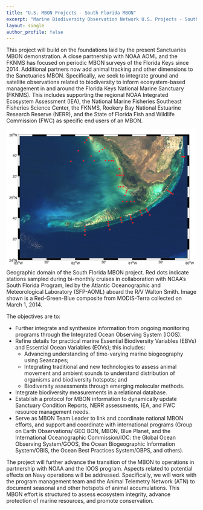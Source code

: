 ```yaml
---
title: "U.S. MBON Projects - South Florida MBON"
excerpt: "Marine Biodiversity Observation Network U.S. Projects - South Florida MBON"
layout: single
author_profile: false
---
```


This project will build on the foundations laid by the present Sanctuaries MBON demonstration.  A close partnership with NOAA AOML and the FKNMS has focused on periodic MBON surveys of the Florida Keys since 2014. Additional partners now add animal tracking and other dimensions to the Sanctuaries MBON. Specifically, we seek to integrate ground and satellite observations related to biodiversity to inform ecosystem-based management in and around the Florida Keys National Marine Sanctuary (FKNMS). This includes supporting the regional NOAA Integrated Ecosystem Assessment (IEA), the National Marine Fisheries Southeast Fisheries Science Center, the FKNMS, Rookery Bay National Estuarine Research Reserve (NERR), and the State of Florida Fish and Wildlife Commission (FWC) as specific end users of an MBON. 

<img src="/images/sfmbon_map.png" alt="South Florida MBON Map"><br>
<span class="small">Geographic domain of the South Florida MBON project. Red dots indicate stations sampled during bi-monthly cruises in collaboration with NOAA’s South Florida Program, led by the Atlantic Oceanographic and Meteorological Laboratory (SFP-AOML) aboard the R/V Walton Smith. Image shown is a Red-Green-Blue composite from MODIS-Terra collected on March 1, 2014.</span><br>

The objectives are to: 

*   Further integrate and synthesize information from ongoing monitoring programs through the Integrated Ocean Observing System (IOOS).
*   Refine details for practical marine Essential Biodiversity Variables (EBVs) and Essential Ocean Variables (EOVs); this includes:
    *   Advancing understanding of time-varying marine biogeography using Seascapes;
    *   Integrating traditional and new technologies to assess animal movement and ambient sounds to understand distribution of organisms and biodiversity hotspots; and
    *   Biodiversity assessments through emerging molecular methods.
*   Integrate biodiversity measurements in a relational database.
*   Establish a protocol for MBON information to dynamically update Sanctuary Condition Reports, NERR assessments, IEA, and FWC resource management needs.
*   Serve as MBON Team Leader to link and coordinate national MBON efforts, and support and coordinate with international programs (Group on Earth Observations/ GEO BON, MBON, Blue Planet, and the International Oceanographic Commission/IOC: the Global Ocean Observing System/GOOS, the Ocean Biogeographic Information System/OBIS, the Ocean Best Practices System/OBPS, and others).

The project will further advance the transition of the MBON to operations in partnership with NOAA and the IOOS program. Aspects related to potential effects on Navy operations will be addressed. Specifically, we will work with the program management team and the Animal Telemetry Network (ATN) to document seasonal and other hotspots of animal accumulations. This MBON effort is structured to assess ecosystem integrity, advance protection of marine resources, and promote conservation.
